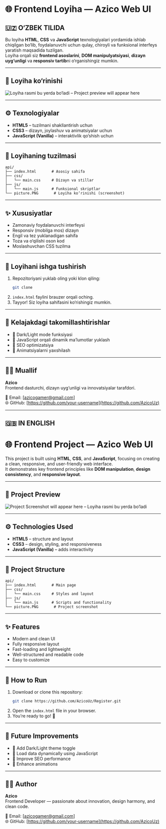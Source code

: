 # 🌐 Frontend Loyiha — Azico Web UI

## 🇺🇿 O‘ZBEK TILIDA

Bu loyiha **HTML**, **CSS** va **JavaScript** texnologiyalari yordamida ishlab chiqilgan bo‘lib, foydalanuvchi uchun qulay, chiroyli va funksional interfeys yaratish maqsadida tuzilgan.  
Loyiha orqali siz **frontend asoslarini**, **DOM manipulyatsiyasi**, **dizayn uyg‘unligi** va **responsiv tartib**ni o‘rganishingiz mumkin.

---

## 📸 Loyiha ko‘rinishi

![Loyiha rasmi bu yerda bo‘ladi – Project preview will appear here](./api/picture.png)

---

## ⚙️ Texnologiyalar
- **HTML5** – tuzilmani shakllantirish uchun  
- **CSS3** – dizayn, joylashuv va animatsiyalar uchun  
- **JavaScript (Vanilla)** – interaktivlik qo‘shish uchun  

---

## 📂 Loyihaning tuzilmasi
```
api/
├── index.html       # Asosiy sahifa
├── css/
│   └── main.css     # Dizayn va stillar
├── js/
│   └── main.js      # Funksional skriptlar
└── picture.PNG       # Loyiha ko‘rinishi (screenshot)
```

---

## ✨ Xususiyatlar
- Zamonaviy foydalanuvchi interfeysi  
- Responsiv (mobilga mos) dizayn  
- Engil va tez yuklanadigan sahifa  
- Toza va o‘qilishi oson kod  
- Moslashuvchan CSS tuzilma  

---

## 🚀 Loyihani ishga tushirish
1. Repozitoriyani yuklab oling yoki klon qiling:  
   ```bash
   git clone 
   ```
2. `index.html` faylini brauzer orqali oching.  
3. Tayyor! Siz loyiha sahifasini ko‘rishingiz mumkin.  

---

## 🌱 Kelajakdagi takomillashtirishlar
- 🔹 Dark/Light mode funksiyasi  
- 🔹 JavaScript orqali dinamik ma’lumotlar yuklash  
- 🔹 SEO optimizatsiya  
- 🔹 Animatsiyalarni yaxshilash  

---

## 👨‍💻 Muallif
**Azico**  
Frontend dasturchi, dizayn uyg‘unligi va innovatsiyalar tarafdori.  

📧 Email: [azicogamer@gmail.com]  
🌐 GitHub: [https://github.com/your-username](https://github.com/AzicoUz)  

---

## 🇬🇧 IN ENGLISH

# 🌐 Frontend Project — Azico Web UI

This project is built using **HTML**, **CSS**, and **JavaScript**, focusing on creating a clean, responsive, and user-friendly web interface.  
It demonstrates key frontend principles like **DOM manipulation**, **design consistency**, and **responsive layout**.

---

## 📸 Project Preview

![Project Screenshot will appear here – Loyiha rasmi bu yerda bo‘ladi](./api/picture.png)

---

## ⚙️ Technologies Used
- **HTML5** – structure and layout  
- **CSS3** – design, styling, and responsiveness  
- **JavaScript (Vanilla)** – adds interactivity  

---

## 📂 Project Structure
```
api/
├── index.html       # Main page
├── css/
│   └── main.css     # Styles and layout
├── js/
│   └── main.js      # Scripts and functionality
└── picture.PNG       # Project screenshot
```

---

## ✨ Features
- Modern and clean UI  
- Fully responsive layout  
- Fast-loading and lightweight  
- Well-structured and readable code  
- Easy to customize  

---

## 🚀 How to Run
1. Download or clone this repository:  
   ```bash
   git clone https://github.com/AzicoUz/Register.git
   ```
2. Open the `index.html` file in your browser.  
3. You’re ready to go! 🎉  

---

## 🌱 Future Improvements
- 🔹 Add Dark/Light theme toggle  
- 🔹 Load data dynamically using JavaScript  
- 🔹 Improve SEO performance  
- 🔹 Enhance animations  

---

## 👨‍💻 Author
**Azico**  
Frontend Developer — passionate about innovation, design harmony, and clean code.  

📧 Email: [azicogamer@gmail.com]  
🌐 GitHub: [https://github.com/your-username](https://github.com/AzicoUz)
